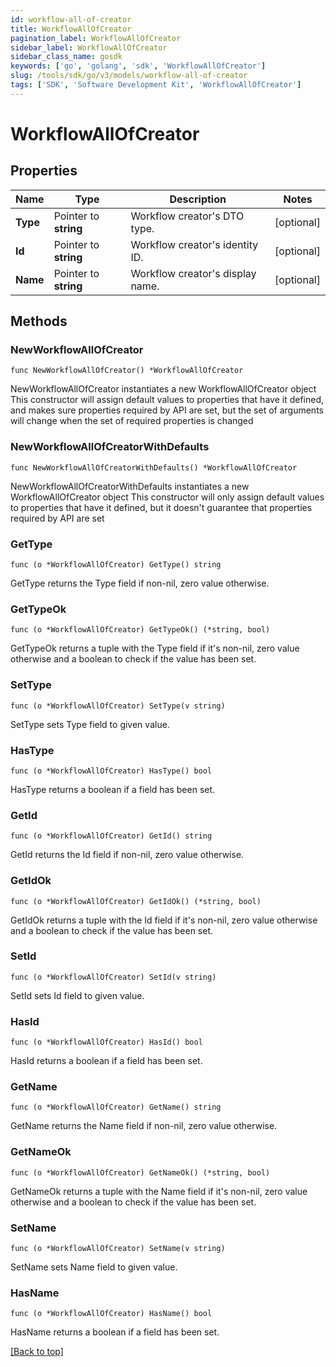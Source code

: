 ```yaml
---
id: workflow-all-of-creator
title: WorkflowAllOfCreator
pagination_label: WorkflowAllOfCreator
sidebar_label: WorkflowAllOfCreator
sidebar_class_name: gosdk
keywords: ['go', 'golang', 'sdk', 'WorkflowAllOfCreator'] 
slug: /tools/sdk/go/v3/models/workflow-all-of-creator
tags: ['SDK', 'Software Development Kit', 'WorkflowAllOfCreator']
---
```


# WorkflowAllOfCreator

## Properties

Name | Type | Description | Notes
------------ | ------------- | ------------- | -------------
**Type** |  Pointer to **string** | Workflow creator&#39;s DTO type. | [optional] 
**Id** |  Pointer to **string** | Workflow creator&#39;s identity ID. | [optional] 
**Name** |  Pointer to **string** | Workflow creator&#39;s display name. | [optional] 

## Methods

### NewWorkflowAllOfCreator

`func NewWorkflowAllOfCreator() *WorkflowAllOfCreator`

NewWorkflowAllOfCreator instantiates a new WorkflowAllOfCreator object
This constructor will assign default values to properties that have it defined,
and makes sure properties required by API are set, but the set of arguments
will change when the set of required properties is changed

### NewWorkflowAllOfCreatorWithDefaults

`func NewWorkflowAllOfCreatorWithDefaults() *WorkflowAllOfCreator`

NewWorkflowAllOfCreatorWithDefaults instantiates a new WorkflowAllOfCreator object
This constructor will only assign default values to properties that have it defined,
but it doesn't guarantee that properties required by API are set

### GetType

`func (o *WorkflowAllOfCreator) GetType() string`

GetType returns the Type field if non-nil, zero value otherwise.

### GetTypeOk

`func (o *WorkflowAllOfCreator) GetTypeOk() (*string, bool)`

GetTypeOk returns a tuple with the Type field if it's non-nil, zero value otherwise
and a boolean to check if the value has been set.

### SetType

`func (o *WorkflowAllOfCreator) SetType(v string)`

SetType sets Type field to given value.

### HasType

`func (o *WorkflowAllOfCreator) HasType() bool`

HasType returns a boolean if a field has been set.

### GetId

`func (o *WorkflowAllOfCreator) GetId() string`

GetId returns the Id field if non-nil, zero value otherwise.

### GetIdOk

`func (o *WorkflowAllOfCreator) GetIdOk() (*string, bool)`

GetIdOk returns a tuple with the Id field if it's non-nil, zero value otherwise
and a boolean to check if the value has been set.

### SetId

`func (o *WorkflowAllOfCreator) SetId(v string)`

SetId sets Id field to given value.

### HasId

`func (o *WorkflowAllOfCreator) HasId() bool`

HasId returns a boolean if a field has been set.

### GetName

`func (o *WorkflowAllOfCreator) GetName() string`

GetName returns the Name field if non-nil, zero value otherwise.

### GetNameOk

`func (o *WorkflowAllOfCreator) GetNameOk() (*string, bool)`

GetNameOk returns a tuple with the Name field if it's non-nil, zero value otherwise
and a boolean to check if the value has been set.

### SetName

`func (o *WorkflowAllOfCreator) SetName(v string)`

SetName sets Name field to given value.

### HasName

`func (o *WorkflowAllOfCreator) HasName() bool`

HasName returns a boolean if a field has been set.


[[Back to top]](#) 


